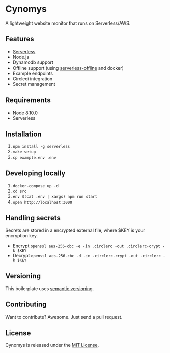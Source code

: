 # Cynomys

A lightweight website monitor that runs on Serverless/AWS.


## Features

- [Serverless](https://serverless.com/)
- Node.js
- Dynamodb support
- Offline support (using [serverless-offline](https://www.npmjs.com/package/serverless-offline) and docker)
- Example endpoints
- Circleci integration
- Secret management


## Requirements

- Node 8.10.0
- Serverless


## Installation

1. `npm install -g serverless`
2. `make setup`
3. `cp example.env .env`


## Developing locally

1. `docker-compose up -d`
1. `cd src`
1. `env $(cat .env | xargs) npm run start`
1. `open http://localhost:3000`


## Handling secrets

Secrets are stored in a encrypted external file, where $KEY is your encryption key.

- Encrypt `openssl aes-256-cbc -e -in .circlerc -out .circlerc-crypt -k $KEY`
- Decrypt `openssl aes-256-cbc -d -in .circlerc-crypt -out .circlerc -k $KEY`


## Versioning

This boilerplate uses [semantic versioning](http://semver.org/).


## Contributing

Want to contribute? Awesome. Just send a pull request.


## License

Cynomys is released under the [MIT License](http://www.opensource.org/licenses/MIT).
